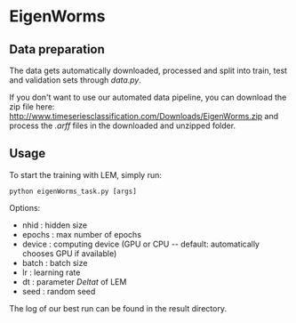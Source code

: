 # EigenWorms
## Data preparation
The data gets automatically downloaded, processed and split into train, 
test and validation sets through *data.py*.

If you don't want to use our automated data pipeline, 
you can download the zip file here: http://www.timeseriesclassification.com/Downloads/EigenWorms.zip
and process the *.arff* files in the downloaded and unzipped folder.

## Usage
To start the training with LEM, simply run:
```
python eigenWorms_task.py [args]
```

Options:
- nhid : hidden size
- epochs : max number of epochs
- device : computing device (GPU or CPU -- default: automatically chooses GPU if available)
- batch : batch size
- lr : learning rate
- dt : parameter $Delta t$ of LEM
- seed : random seed

The log of our best run can 
be found in the result directory.

